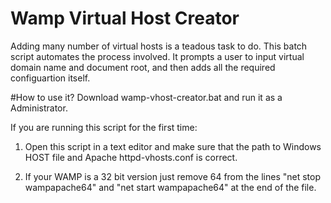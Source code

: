 # Wamp Virtual Host Creator
Adding many number of virtual hosts is a teadous task to do. This batch script automates the process involved. It prompts 
a user to input virtual domain name and document root, and then adds all the required configuartion itself. 

#How to use it?
Download wamp-vhost-creator.bat and run it as a Administrator. 

If you are running this script for the first time:

1) Open this script in a text editor and make sure that the path to Windows HOST file and Apache httpd-vhosts.conf is 
correct.

2) If your WAMP is a 32 bit version just remove 64 from the lines "net stop wampapache64" and "net start wampapache64"
at the end of the file. 
